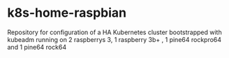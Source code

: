 # k8s-home-raspbian
Repository for configuration of a HA Kubernetes cluster bootstrapped with kubeadm running on 2 raspberrys 3, 1 raspberry 3b+ , 1 pine64 rockpro64 and 1 pine64 rock64
